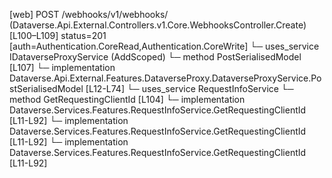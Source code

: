 [web] POST /webhooks/v1/webhooks/  (Dataverse.Api.External.Controllers.v1.Core.WebhooksController.Create)  [L100–L109] status=201 [auth=Authentication.CoreRead,Authentication.CoreWrite]
  └─ uses_service IDataverseProxyService (AddScoped)
    └─ method PostSerialisedModel [L107]
      └─ implementation Dataverse.Api.External.Features.DataverseProxy.DataverseProxyService.PostSerialisedModel [L12-L74]
  └─ uses_service RequestInfoService
    └─ method GetRequestingClientId [L104]
      └─ implementation Dataverse.Services.Features.RequestInfoService.GetRequestingClientId [L11-L92]
      └─ implementation Dataverse.Services.Features.RequestInfoService.GetRequestingClientId [L11-L92]
      └─ implementation Dataverse.Services.Features.RequestInfoService.GetRequestingClientId [L11-L92]

